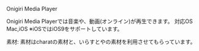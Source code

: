 Onigiri Media Player

Onigiri Media Playerでは音楽や、動画(オンライン)が再生できます。
対応OS Mac,iOS ※iOSではiOS9をサポートしています。

素材: 素材はcharatの素材と、いらすとやの素材を利用させてもらっています。
